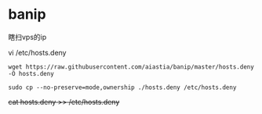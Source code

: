 # banip
瞎扫vps的ip

vi /etc/hosts.deny
````
wget https://raw.githubusercontent.com/aiastia/banip/master/hosts.deny -O hosts.deny 
````

````
sudo cp --no-preserve=mode,ownership ./hosts.deny /etc/hosts.deny
````

~~cat hosts.deny >> /etc/hosts.deny~~






